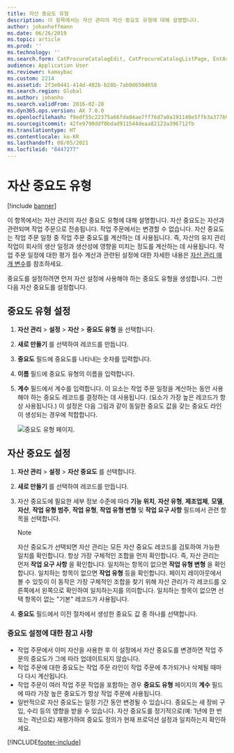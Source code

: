 ```yaml
---
title: 자산 중요도 유형
description: 이 항목에서는 자산 관리의 자산 중요도 유형에 대해 설명합니다.
author: johanhoffmann
ms.date: 06/26/2019
ms.topic: article
ms.prod: ''
ms.technology: ''
ms.search.form: CatProcureCatalogEdit, CatProcureCatalogListPage, EntAssetCriticality, EntAssetObjectCriticality
audience: Application User
ms.reviewer: kamaybac
ms.custom: 2214
ms.assetid: 2f3e0441-414d-402b-b28b-7ab0d650d658
ms.search.region: Global
ms.author: johanho
ms.search.validFrom: 2016-02-28
ms.dyn365.ops.version: AX 7.0.0
ms.openlocfilehash: f9edf55c22375a66fda04ae7ff76d7a0a191140e5ffb3a377b9ac1a7ba604a8d
ms.sourcegitcommit: 42fe9790ddf0bdad911544deaa82123a396712fb
ms.translationtype: HT
ms.contentlocale: ko-KR
ms.lasthandoff: 08/05/2021
ms.locfileid: "8447277"
---
```

# <a name="asset-criticality-types"></a>자산 중요도 유형

[!include [banner](../../includes/banner.md)]

 

이 항목에서는 자산 관리의 자산 중요도 유형에 대해 설명합니다. 자산 중요도는 자산과 관련되며 작업 주문으로 전송됩니다. 작업 주문에서는 변경할 수 없습니다. 자산 중요도는 작업 주문 일정 중 작업 주문 중요도를 계산하는 데 사용됩니다. 즉, 자산의 유지 관리 작업이 회사의 생산 일정과 생산성에 영향을 미치는 정도를 계산하는 데 사용됩니다. 작업 주문 일정에 대한 평가 점수 계산과 관련된 설정에 대한 자세한 내용은 [자산 관리 매개 변수](../setup-for-objects/enterprise-asset-management-parameters.md)를 참조하세요.

중요도를 설정하려면 먼저 자산 설정에 사용해야 하는 중요도 유형을 생성합니다. 그런 다음 자산 중요도를 설정합니다.

## <a name="set-up-criticality-types"></a>중요도 유형 설정

1. **자산 관리** \> **설정** \> **자산** \> **중요도 유형** 을 선택합니다.
2. **새로 만들기** 를 선택하여 레코드를 만듭니다.
3. **중요도** 필드에 중요도를 나타내는 숫자를 입력합니다.
4. **이름** 필드에 중요도 유형의 이름을 입력합니다.
5. **계수** 필드에서 계수를 입력합니다. 이 요소는 작업 주문 일정을 계산하는 동안 사용해야 하는 중요도 레코드를 결정하는 데 사용됩니다. (요소가 가장 높은 레코드가 항상 사용됩니다.) 이 설정은 다음 그림과 같이 동일한 중요도 값을 갖는 중요도 라인이 생성되는 경우에 적합합니다.

    ![중요도 유형 페이지.](media/23-setup-for-objects.png)

## <a name="set-up-asset-criticalities"></a>자산 중요도 설정

1. **자산 관리** \> **설정** \> **자산 중요도** 를 선택합니다.
2. **새로 만들기** 를 선택하여 레코드를 만듭니다.
3. 자산 중요도에 필요한 세부 정보 수준에 따라 **기능 위치**, **자산 유형**, **제조업체**, **모델**, **자산**, **작업 유형 범주**, **작업 유형**, **작업 유형 변형** 및 **작업 요구 사항** 필드에서 관련 항목을 선택합니다.

    > [!NOTE]
    > 자산 중요도가 선택되면 자산 관리는 모든 자산 중요도 레코드를 검토하여 가능한 일치를 확인합니다. 항상 가장 구체적인 조합을 먼저 확인합니다. 즉, 자산 관리는 먼저 **작업 요구 사항** 을 확인합니다. 일치하는 항목이 없으면 **작업 유형 변형** 을 확인합니다. 일치하는 항목이 없으면 **작업 유형** 등을 확인합니다. 페이지 레이아웃에서 볼 수 있듯이 이 동작은 가장 구체적인 조합을 찾기 위해 자산 관리가 각 레코드를 오른쪽에서 왼쪽으로 확인하여 일치하는지를 의미합니다. 일치하는 항목이 없으면 선택 항목이 없는 "기본" 레코드가 사용됩니다.

4. **중요도** 필드에서 이전 절차에서 생성한 중요도 값 중 하나를 선택합니다.

### <a name="notes-about-criticality-setup"></a>중요도 설정에 대한 참고 사항

- 작업 주문에서 이미 자산을 사용한 후 이 설정에서 자산 중요도를 변경하면 작업 주문의 중요도가 그에 따라 업데이트되지 않습니다.
- 작업 주문에 대한 중요도는 작업 주문 라인이 작업 주문에 추가되거나 삭제될 때마다 다시 계산됩니다.
- 작업 주문이 여러 작업 주문 작업을 포함하는 경우 **중요도 유형** 페이지의 **계수** 필드에 따라 가장 높은 중요도가 항상 작업 주문에 사용됩니다.
- 일반적으로 자산 중요도는 일정 기간 동안 변경될 수 있습니다. 중요도는 새 장비 구입, 수리 등의 영향을 받을 수 있습니다. 자산 중요도를 정기적으로(예: 1년에 한 번 또는 격년으로) 재평가하여 중요도 정의가 현재 프로덕션 설정과 일치하는지 확인하세요.


[!INCLUDE[footer-include](../../../includes/footer-banner.md)]
